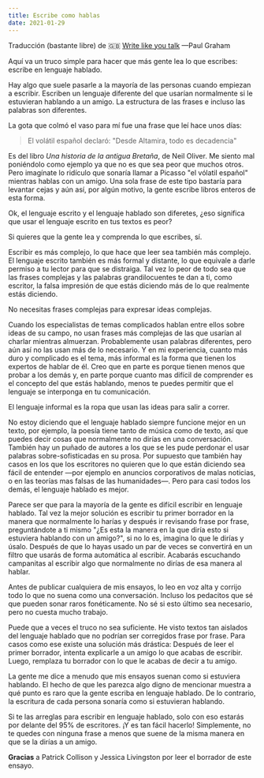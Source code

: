 ```yaml
---
title: Escribe como hablas
date: 2021-01-29
---
```


Traducción (bastante libre) de 🇬🇧 [Write like you talk](//paulgraham.com/talk.html) —Paul Graham

Aquí va un truco simple para hacer que más gente lea lo que escribes: escribe en lenguaje hablado.

Hay algo que suele pasarle a la mayoría de las personas cuando empiezan a escribir. Escriben un lenguaje diferente del que usarían normalmente si le estuvieran hablando a un amigo.  La estructura de las frases e incluso las palabras son diferentes. 

<!--Nadie usa "pen" como un verbo en el inglés hablado. Te sentirías como un idiota usando "pen" en lugar de "escribir" en una conversación con un amigo.-->

La gota que colmó el vaso para mí fue una frase que leí hace unos días:

> El volátil español declaró: "Desde Altamira, todo es decadencia"

Es del libro *Una historia de la antigua Bretaña*, de Neil Oliver. Me siento mal poniéndolo como ejemplo ya que no es que sea peor que muchos otros. Pero imagínate lo ridículo que sonaría llamar a Picasso "el vólatil español" mientras hablas con un amigo. Una sola frase de este tipo bastaría para levantar cejas y aún así, por algún motivo, la gente escribe libros enteros de esta forma.

Ok, el lenguaje escrito y el lenguaje hablado son diferetes, ¿eso significa que usar el lenguaje escrito en tus textos es peor?

Si quieres que la gente lea y comprenda lo que escribes, sí.

Escribir es más complejo, lo que hace que leer sea también más complejo. El lenguaje escrito también es más formal y distante, lo que equivale a darle permiso a tu lector para que se distraiga. Tal vez lo peor de todo sea que las frases complejas y las palabras grandilocuentes te dan a ti, como escritor, la falsa impresión de que estás diciendo más de lo que realmente estás diciendo.

No necesitas frases complejas para expresar ideas complejas.

Cuando los especialistas de temas complicados hablan entre ellos sobre ideas de su campo, no usan frases más complejas de las que usarían al charlar mientras almuerzan. Probablemente usan palabras diferentes, pero aún así no las usan más de lo necesario. Y en mi experiencia, cuanto más duro y complicado es el tema, más informal es la forma que tienen los expertos de hablar de él. Creo que en parte es porque tienen menos que probar a los demás y, en parte porque cuanto mas difícil de comprender es el concepto del que estás hablando, menos te puedes permitir que el lenguaje se interponga en tu comunicación.

El lenguaje informal es la ropa que usan las ideas para salir a correr.

No estoy diciendo que el lenguaje hablado siempre funcione mejor en un texto, por ejemplo, la poesía tiene tanto de música como de texto, así que puedes decir cosas que normalmente no dirías en una conversación. También hay un puñado de autores a los que se les pude perdonar el usar palabras sobre-sofisticadas en su prosa. Por supuesto que también hay casos en los que los escritores no quieren que lo que están diciendo sea fácil de entender —por ejemplo en anuncios corporativos de malas noticias, o en las teorías mas falsas de las humanidades—. Pero para casi todos los demás, el lenguaje hablado es mejor.

Parece ser que para la mayoría de la gente es difícil escribir en lenguaje hablado. Tal vez la mejor solución es escribir tu primer borrador en la manera que normalmente lo harías y después ir revisando frase por frase, preguntándote a ti mismo "¿Es esta la manera en la que diría esto si estuviera hablando con un amigo?", si no lo es, imagina lo que le dirías y úsalo. Después de que lo hayas usado un par de veces se convertirá en un filtro que usarás de forma automática al escribir. Acabarás escuchando campanitas al escribir algo que normalmente no dirías de esa manera al hablar.

Antes de publicar cualquiera de mis ensayos, lo leo en voz alta y corrijo todo lo que no suena como una conversación. Incluso los pedacitos que sé que pueden sonar raros fonéticamente. No sé si esto último sea necesario, pero no cuesta mucho trabajo.

Puede que a veces el truco no sea suficiente. He visto textos tan aislados del lenguaje hablado que no podrían ser corregidos frase por frase. Para casos como ese existe una solución más drástica: Después de leer el primer borrador, intenta explicarle a un amigo lo que acabas de escribir. Luego, remplaza tu borrador con lo que le acabas de decir a tu amigo.

La gente me dice a menudo que mis ensayos suenan como si estuviera hablando. El hecho de que les parezca algo digno de mencionar muestra a qué punto es raro que la gente escriba en lenguaje hablado. De lo contrario, la escritura de cada persona sonaría como si estuvieran hablando.

Si te las arreglas para escribir en lenguaje hablado, solo con eso estarás por delante del 95% de escritores. ¡Y es tan fácil hacerlo! Simplemente, no te quedes con ninguna frase a menos que suene de la misma manera en que se la dirías a un amigo.

**Gracias** a Patrick Collison y Jessica Livingston por leer el borrador de este ensayo.


